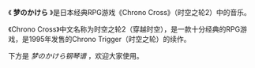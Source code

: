

《 **梦のかけら** 》是日本经典RPG游戏《Chrono Cross》（时空之轮2）中的音乐。

  

《Chrono Cross》中文名称为时空之轮2（穿越时空），是一款十分经典的RPG游戏，是1995年发售的Chrono Trigger（时空之轮）的续作。

  

下方是 _梦のかけら钢琴谱_ ，欢迎大家使用。

